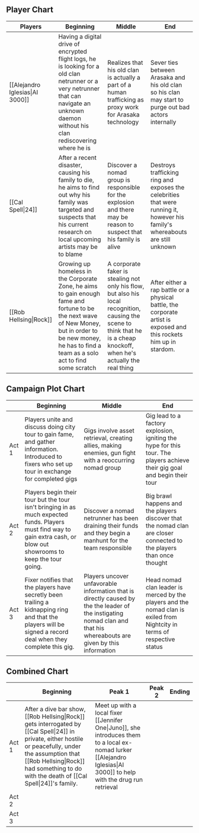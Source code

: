 
## Player Chart

| Players                         | Beginning                                                                                                                                                                                                   | Middle                                                                                                                                                                     | End                                                                                                                            |
| ------------------------------- | ----------------------------------------------------------------------------------------------------------------------------------------------------------------------------------------------------------- | -------------------------------------------------------------------------------------------------------------------------------------------------------------------------- | ------------------------------------------------------------------------------------------------------------------------------ |
| [[Alejandro Iglesias\|AI 3000]] | Having a digital drive of encrypted flight logs, he is looking for a old clan netrunner or a very netrunner that can navigate an unknown daemon without his clan rediscovering where he is                  | Realizes that his old clan is actually a part of a human trafficking as proxy work for Arasaka technology                                                                  | Sever ties between Arasaka and his old clan so his clan may start to purge out bad actors internally                           |
| [[Cal Spell\|24]]               | After a recent disaster, causing his family to die, he aims to find out why his family was targeted and suspects that his current research on local upcoming artists may be to blame                        | Discover a nomad group is responsible for the explosion and there may be reason to suspect that his family is alive                                                        | Destroys trafficking ring and exposes the celebrities that were running it, however his family's whereabouts are still unknown |
| [[Rob Hellsing\|Rock]]          | Growing up homeless in the Corporate Zone, he aims to gain enough fame and fortune to be the next wave of New Money, but in order to be new money, he has to find a team as a solo act to find some scratch | A corporate faker is stealing not only his flow, but also his local recognition, causing the scene to think that he is a cheap knockoff, when he's actually the real thing | After either a rap battle or a physical battle, the corporate artist is exposed and this rockets him up in stardom.            |

## Campaign Plot Chart

|       | Beginning                                                                                                                                                               | Middle                                                                                                                                                                 | End                                                                                                                       |
| ----- | ----------------------------------------------------------------------------------------------------------------------------------------------------------------------- | ---------------------------------------------------------------------------------------------------------------------------------------------------------------------- | ------------------------------------------------------------------------------------------------------------------------- |
| Act 1 | Players unite and discuss doing city tour to gain fame, and gather information. Introduced to fixers who set up tour in exchange for completed gigs                     | Gigs involve asset retrieval, creating allies, making enemies, gun fight with a reoccurring nomad group                                                                | Gig lead to a factory explosion, igniting the hype for this tour. The players achieve their gig goal and begin their tour |
| Act 2 | Players begin their tour but the tour isn't bringing in as much expected funds. Players must find way to gain extra cash, or blow out showrooms to keep the tour going. | Discover a nomad netrunner has been draining their funds and they begin a manhunt for the team responsible                                                             | Big brawl happens and the players discover that the nomad clan are closer connected to the players than once thought      |
| Act 3 | Fixer notifies that the players have secretly been trailing a kidnapping ring and that the players will be signed a record deal when they complete this gig.            | Players uncover unfavorable information that is directly caused by the the leader of the instigating nomad clan and that his whereabouts are given by this information | Head nomad clan leader is merced by the players and the nomad clan is exiled from Nightcity in terms of respective status |

## Combined Chart

|       | Beginning                                                                                                                                                                                                                                         | Peak 1                                                                                                                                                                 | Peak 2 | Ending |
| ----- | ------------------------------------------------------------------------------------------------------------------------------------------------------------------------------------------------------------------------------------------------- | ---------------------------------------------------------------------------------------------------------------------------------------------------------------------- | ------ | ------ |
| Act 1 | After a dive bar show, [[Rob Hellsing\|Rock]] gets interrogated by [[Cal Spell\|24]] in private, either hostile or peacefully, under the assumption that [[Rob Hellsing\|Rock]] had something to do with the death of [[Cal Spell\|24]]'s family. | Meet up with a local fixer [[Jennifer One\|Juno]], she introduces them to a local ex-nomad lurker [[Alejandro Iglesias\|AI 3000]] to help with the drug run retrieval  |        |        |
| Act 2 |                                                                                                                                                                                                                                                   |                                                                                                                                                                        |        |        |
| Act 3 |                                                                                                                                                                                                                                                   |                                                                                                                                                                        |        |        |
